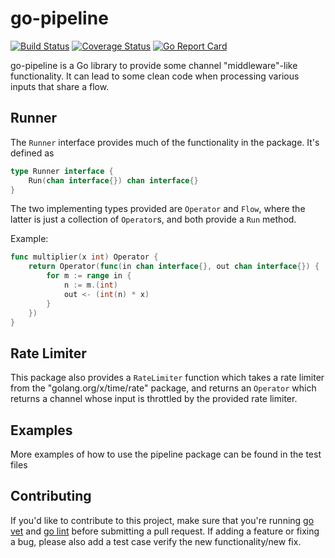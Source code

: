 # go-pipeline

[![Build Status](https://travis-ci.org/sbogacz/go-pipeline.svg?branch=master)](https://travis-ci.org/sbogacz/go-pipeline) [![Coverage Status](https://coveralls.io/repos/github/sbogacz/go-pipeline/badge.svg?branch=master)](https://coveralls.io/github/sbogacz/go-pipeline?branch=master) [![Go Report Card](https://goreportcard.com/badge/github.com/sbogacz/go-pipeline)](https://goreportcard.com/report/github.com/sbogacz/go-pipeline)

go-pipeline is a Go library to provide some channel "middleware"-like functionality.
It can lead to some clean code when processing various inputs that share a flow.

## Runner

The `Runner` interface provides much of the functionality in the package. It's
defined as
```go
type Runner interface {
	Run(chan interface{}) chan interface{}
}
```

The two implementing types provided are `Operator` and `Flow`, where the latter
is just a collection of `Operator`s, and both provide a `Run` method.

Example:

```go
func multiplier(x int) Operator {
	return Operator(func(in chan interface{}, out chan interface{}) {
		for m := range in {
			n := m.(int)
			out <- (int(n) * x)
		}
	})
}
```

## Rate Limiter

This package also provides a `RateLimiter` function which takes a rate limiter
from the "golang.org/x/time/rate" package, and returns an `Operator` which returns
a channel whose input is throttled by the provided rate limiter.

## Examples

More examples of how to use the pipeline package can be found in the test files

## Contributing

If you'd like to contribute to this project, make sure that you're running [go vet](https://golang.org/cmd/vet/)
and [go lint](https://github.com/golang/lint) before submitting a pull request. If
adding a feature or fixing a bug, please also add a test case verify the new functionality/new fix.
